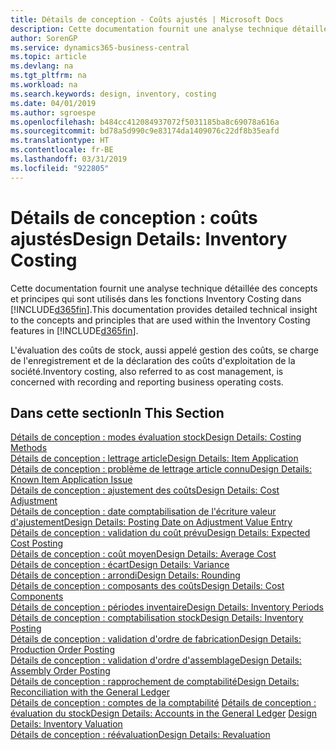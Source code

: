 ```yaml
---
title: Détails de conception - Coûts ajustés | Microsoft Docs
description: Cette documentation fournit une analyse technique détaillée des concepts et principes qui sont utilisés dans les fonctions Inventory Costing dans Business Central.
author: SorenGP
ms.service: dynamics365-business-central
ms.topic: article
ms.devlang: na
ms.tgt_pltfrm: na
ms.workload: na
ms.search.keywords: design, inventory, costing
ms.date: 04/01/2019
ms.author: sgroespe
ms.openlocfilehash: b484cc412084937072f5031185ba8c69078a616a
ms.sourcegitcommit: bd78a5d990c9e83174da1409076c22df8b35eafd
ms.translationtype: HT
ms.contentlocale: fr-BE
ms.lasthandoff: 03/31/2019
ms.locfileid: "922805"
---
```

# <a name="design-details-inventory-costing"></a><span data-ttu-id="d1c9a-103">Détails de conception : coûts ajustés</span><span class="sxs-lookup"><span data-stu-id="d1c9a-103">Design Details: Inventory Costing</span></span>
<span data-ttu-id="d1c9a-104">Cette documentation fournit une analyse technique détaillée des concepts et principes qui sont utilisés dans les fonctions Inventory Costing dans [!INCLUDE[d365fin](includes/d365fin_md.md)].</span><span class="sxs-lookup"><span data-stu-id="d1c9a-104">This documentation provides detailed technical insight to the concepts and principles that are used within the Inventory Costing features in [!INCLUDE[d365fin](includes/d365fin_md.md)].</span></span>  

<span data-ttu-id="d1c9a-105">L'évaluation des coûts de stock, aussi appelé gestion des coûts, se charge de l'enregistrement et de la déclaration des coûts d'exploitation de la société.</span><span class="sxs-lookup"><span data-stu-id="d1c9a-105">Inventory costing, also referred to as cost management, is concerned with recording and reporting business operating costs.</span></span>  

## <a name="in-this-section"></a><span data-ttu-id="d1c9a-106">Dans cette section</span><span class="sxs-lookup"><span data-stu-id="d1c9a-106">In This Section</span></span>  
[<span data-ttu-id="d1c9a-107">Détails de conception : modes évaluation stock</span><span class="sxs-lookup"><span data-stu-id="d1c9a-107">Design Details: Costing Methods</span></span>](design-details-costing-methods.md)  
[<span data-ttu-id="d1c9a-108">Détails de conception : lettrage article</span><span class="sxs-lookup"><span data-stu-id="d1c9a-108">Design Details: Item Application</span></span>](design-details-item-application.md)  
[<span data-ttu-id="d1c9a-109">Détails de conception : problème de lettrage article connu</span><span class="sxs-lookup"><span data-stu-id="d1c9a-109">Design Details: Known Item Application Issue</span></span>](design-details-inventory-zero-level-open-item-ledger-entries.md)  
[<span data-ttu-id="d1c9a-110">Détails de conception : ajustement des coûts</span><span class="sxs-lookup"><span data-stu-id="d1c9a-110">Design Details: Cost Adjustment</span></span>](design-details-cost-adjustment.md)  
[<span data-ttu-id="d1c9a-111">Détails de conception : date comptabilisation de l'écriture valeur d'ajustement</span><span class="sxs-lookup"><span data-stu-id="d1c9a-111">Design Details: Posting Date on Adjustment Value Entry</span></span>](design-details-inventory-adjustment-value-entry-posting-date.md)  
[<span data-ttu-id="d1c9a-112">Détails de conception : validation du coût prévu</span><span class="sxs-lookup"><span data-stu-id="d1c9a-112">Design Details: Expected Cost Posting</span></span>](design-details-expected-cost-posting.md)  
[<span data-ttu-id="d1c9a-113">Détails de conception : coût moyen</span><span class="sxs-lookup"><span data-stu-id="d1c9a-113">Design Details: Average Cost</span></span>](design-details-average-cost.md)  
[<span data-ttu-id="d1c9a-114">Détails de conception : écart</span><span class="sxs-lookup"><span data-stu-id="d1c9a-114">Design Details: Variance</span></span>](design-details-variance.md)  
[<span data-ttu-id="d1c9a-115">Détails de conception : arrondi</span><span class="sxs-lookup"><span data-stu-id="d1c9a-115">Design Details: Rounding</span></span>](design-details-rounding.md)  
[<span data-ttu-id="d1c9a-116">Détails de conception : composants des coûts</span><span class="sxs-lookup"><span data-stu-id="d1c9a-116">Design Details: Cost Components</span></span>](design-details-cost-components.md)  
[<span data-ttu-id="d1c9a-117">Détails de conception : périodes inventaire</span><span class="sxs-lookup"><span data-stu-id="d1c9a-117">Design Details: Inventory Periods</span></span>](design-details-inventory-periods.md)  
[<span data-ttu-id="d1c9a-118">Détails de conception : comptabilisation stock</span><span class="sxs-lookup"><span data-stu-id="d1c9a-118">Design Details: Inventory Posting</span></span>](design-details-inventory-posting.md)  
[<span data-ttu-id="d1c9a-119">Détails de conception : validation d'ordre de fabrication</span><span class="sxs-lookup"><span data-stu-id="d1c9a-119">Design Details: Production Order Posting</span></span>](design-details-production-order-posting.md)  
[<span data-ttu-id="d1c9a-120">Détails de conception : validation d'ordre d'assemblage</span><span class="sxs-lookup"><span data-stu-id="d1c9a-120">Design Details: Assembly Order Posting</span></span>](design-details-assembly-order-posting.md)  
[<span data-ttu-id="d1c9a-121">Détails de conception : rapprochement de comptabilité</span><span class="sxs-lookup"><span data-stu-id="d1c9a-121">Design Details: Reconciliation with the General Ledger</span></span>](design-details-reconciliation-with-the-general-ledger.md)  
<span data-ttu-id="d1c9a-122">[Détails de conception : comptes de la comptabilité](design-details-accounts-in-the-general-ledger.md)
[Détails de conception : évaluation du stock](design-details-inventory-valuation.md)</span><span class="sxs-lookup"><span data-stu-id="d1c9a-122">[Design Details: Accounts in the General Ledger](design-details-accounts-in-the-general-ledger.md)
[Design Details: Inventory Valuation](design-details-inventory-valuation.md)</span></span>  
[<span data-ttu-id="d1c9a-123">Détails de conception : réévaluation</span><span class="sxs-lookup"><span data-stu-id="d1c9a-123">Design Details: Revaluation</span></span>](design-details-revaluation.md)
